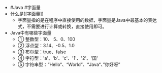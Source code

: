 - #Java #字面量
- 什么是[[字面量]]
	- 字面量指的是在程序中直接使用的数据，字面量是Java中最基本的表达式，不需要进行计算或转换，直接使用即可。
- Java中有哪些字面量
	- ① 整数型：10、 5、0、100
	- ② 浮点型：3.14、-0.5、1.0
	- ③ 布尔型：true、false
	- ④ 字符型：'a'、'b'、'c'、'1'、'2'、'国'
	- ⑤ 字符串型：“Hello“、“World“、“Java“、”你好呀”
